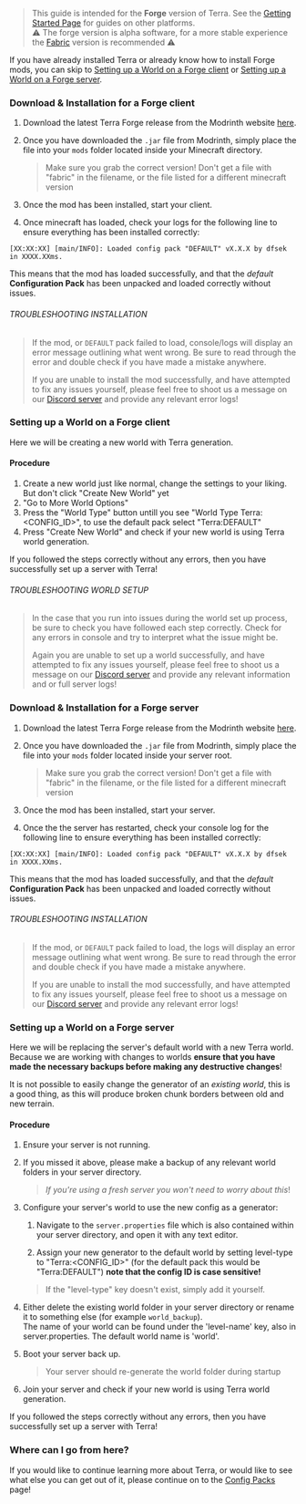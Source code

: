 > This guide is intended for the **Forge** version of Terra. See the [Getting Started Page](./Quick-Start-Guide) for
> guides on other platforms.  
> :warning: The forge version is alpha software, for a more stable experience the [Fabric](./Quick-Start-Guide-for-Fabric) version is recommended ⚠️


If you have already installed Terra or already know how to install Forge mods, you can skip to
[Setting up a World on a Forge client](#setting-up-a-world-on-a-Forge-client) or 
[Setting up a World on a Forge server](#setting-up-a-world-on-a-Forge-server).

### Download & Installation for a Forge client

1. Download the latest Terra Forge release from the Modrinth website
[here](https://modrinth.com/mod/terra).

2. Once you have downloaded the `.jar` file from Modrinth, simply place the file into your `mods` folder located inside your Minecraft directory.

    > Make sure you grab the correct version! Don't get a file with "fabric" in the filename, or the file listed for a different minecraft version

3. Once the mod has been installed, start your client.

4. Once minecraft has loaded, check your logs for the following line to ensure everything has been
installed correctly:

```none
[XX:XX:XX] [main/INFO]: Loaded config pack "DEFAULT" vX.X.X by dfsek in XXXX.XXms.
```

This means that the mod has loaded successfully, and that the *default* **Configuration Pack** has been unpacked and
loaded correctly without issues.

###### TROUBLESHOOTING INSTALLATION

>If the mod, or `DEFAULT` pack failed to load, console/logs will display an error message outlining what went wrong. Be
>sure to read through the error and double check if you have made a mistake anywhere.
>
>If you are unable to install the mod successfully, and have attempted to fix any issues yourself, please feel free to
>shoot us a message on our [Discord server](https://discord.gg/PXUEbbF) and provide any relevant error logs!

### Setting up a World on a Forge client

Here we will be creating a new world with Terra generation.

#### Procedure

1. Create a new world just like normal, change the settings to your liking. But don't click "Create New World" yet
2. "Go to More World Options"
3. Press the "World Type" button untill you see "World Type Terra:<CONFIG_ID>", to use the default pack select "Terra:DEFAULT"
4. Press "Create New World" and check if your new world is using Terra world generation.

If you followed the steps correctly without any errors, then you have successfully set up a server with Terra!

###### TROUBLESHOOTING WORLD SETUP

>In the case that you run into issues during the world set up process, be sure to check you have followed each step
>correctly. Check for any errors in console and try to interpret what the issue might be.
>
>Again you are unable to set up a world successfully, and have attempted to fix any issues yourself, please feel free to
>shoot us a message on our [Discord server](https://discord.gg/PXUEbbF) and provide any relevant information and or
>full server logs!



### Download & Installation for a Forge server

1. Download the latest Terra Forge release from the Modrinth website
[here](https://modrinth.com/mod/terra).

2. Once you have downloaded the `.jar` file from Modrinth, simply place the file into your `mods` folder located inside your
server root.

    > Make sure you grab the correct version! Don't get a file with "fabric" in the filename, or the file listed for a different minecraft version

3. Once the mod has been installed, start your server.

4. Once the the server has restarted, check your console log for the following line to ensure everything has been
installed correctly:

```none
[XX:XX:XX] [main/INFO]: Loaded config pack "DEFAULT" vX.X.X by dfsek in XXXX.XXms.
```

This means that the mod has loaded successfully, and that the *default* **Configuration Pack** has been unpacked and
loaded correctly without issues.

###### TROUBLESHOOTING INSTALLATION

>If the mod, or `DEFAULT` pack failed to load, the logs will display an error message outlining what went wrong. Be
>sure to read through the error and double check if you have made a mistake anywhere.
>
>If you are unable to install the mod successfully, and have attempted to fix any issues yourself, please feel free to
>shoot us a message on our [Discord server](https://discord.gg/PXUEbbF) and provide any relevant error logs!


### Setting up a World on a Forge server

Here we will be replacing the server's default world with a new Terra world.
Because we are working with changes to worlds **ensure that you have made the necessary backups before making any destructive
changes**!

It is not possible to easily change the generator of an *existing world*, this is a good thing, 
as this will produce broken chunk borders between old and new terrain.

#### Procedure

1. Ensure your server is not running.

2. If you missed it above, please make a backup of any relevant world folders in your server directory.

    >*If you're using a fresh server you won't need to worry about this*!

3. Configure your server's world to use the new config as a generator:
    1. Navigate to the `server.properties` file which is also contained within your server directory, and open it with any text
    editor.

    1. Assign your new generator to the default world by setting level-type to "Terra:<CONFIG_ID>"
      (for the default pack this would be "Terra:DEFAULT") **note that the config ID is case sensitive!**
      >If the "level-type" key doesn't exist, simply add it yourself.

4. Either delete the existing world folder in your server directory or rename it to something else (for example `world_backup`).  
The name of your world can be found under the 'level-name' key, also in server.properties. The default world name is 'world'.

5. Boot your server back up.

    > Your server should re-generate the world folder during startup

6. Join your server and check if your new world is using Terra world generation.

If you followed the steps correctly without any errors, then you have successfully set up a server with Terra!

### Where can I go from here?

If you would like to continue learning more about Terra, or would like to see what else you can get out of it, please
continue on to the [Config Packs](./Config-Packs) page!
